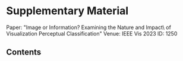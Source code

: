 # Supplementary Material

Paper: "Image or Information?  Examining the Nature and Impact\\ of Visualization Perceptual Classification"
Venue: IEEE Vis 2023
ID: 1250

## Contents
